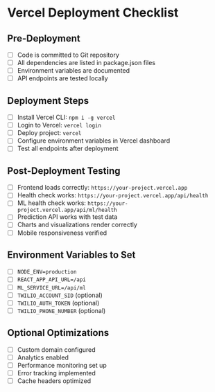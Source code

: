 # Vercel Deployment Checklist

## Pre-Deployment
- [ ] Code is committed to Git repository
- [ ] All dependencies are listed in package.json files
- [ ] Environment variables are documented
- [ ] API endpoints are tested locally

## Deployment Steps
- [ ] Install Vercel CLI: `npm i -g vercel`
- [ ] Login to Vercel: `vercel login`
- [ ] Deploy project: `vercel`
- [ ] Configure environment variables in Vercel dashboard
- [ ] Test all endpoints after deployment

## Post-Deployment Testing
- [ ] Frontend loads correctly: `https://your-project.vercel.app`
- [ ] Health check works: `https://your-project.vercel.app/api/health`
- [ ] ML health check works: `https://your-project.vercel.app/api/ml/health`
- [ ] Prediction API works with test data
- [ ] Charts and visualizations render correctly
- [ ] Mobile responsiveness verified

## Environment Variables to Set
- [ ] `NODE_ENV=production`
- [ ] `REACT_APP_API_URL=/api`
- [ ] `ML_SERVICE_URL=/api/ml`
- [ ] `TWILIO_ACCOUNT_SID` (optional)
- [ ] `TWILIO_AUTH_TOKEN` (optional)
- [ ] `TWILIO_PHONE_NUMBER` (optional)

## Optional Optimizations
- [ ] Custom domain configured
- [ ] Analytics enabled
- [ ] Performance monitoring set up
- [ ] Error tracking implemented
- [ ] Cache headers optimized